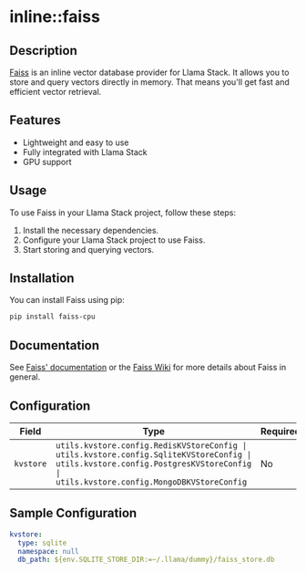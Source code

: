 # inline::faiss

## Description


[Faiss](https://github.com/facebookresearch/faiss) is an inline vector database provider for Llama Stack. It
allows you to store and query vectors directly in memory.
That means you'll get fast and efficient vector retrieval.

## Features

- Lightweight and easy to use
- Fully integrated with Llama Stack
- GPU support

## Usage

To use Faiss in your Llama Stack project, follow these steps:

1. Install the necessary dependencies.
2. Configure your Llama Stack project to use Faiss.
3. Start storing and querying vectors.

## Installation

You can install Faiss using pip:

```bash
pip install faiss-cpu
```
## Documentation
See [Faiss' documentation](https://faiss.ai/) or the [Faiss Wiki](https://github.com/facebookresearch/faiss/wiki) for
more details about Faiss in general.


## Configuration

| Field | Type | Required | Default | Description |
|-------|------|----------|---------|-------------|
| `kvstore` | `utils.kvstore.config.RedisKVStoreConfig \| utils.kvstore.config.SqliteKVStoreConfig \| utils.kvstore.config.PostgresKVStoreConfig \| utils.kvstore.config.MongoDBKVStoreConfig` | No | sqlite |  |

## Sample Configuration

```yaml
kvstore:
  type: sqlite
  namespace: null
  db_path: ${env.SQLITE_STORE_DIR:=~/.llama/dummy}/faiss_store.db

```

